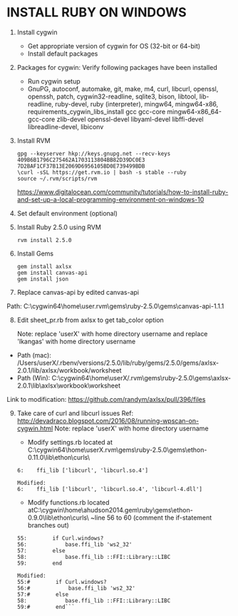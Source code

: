 # INSTALL RUBY ON WINDOWS
1. Install cygwin
    - Get appropriate version of cygwin for OS (32-bit or 64-bit)
    - Install default packages

2. Packages for cygwin:
  Verify following packages have been installed
    - Run cygwin setup
    - GnuPG, autoconf, automake, git, make, m4, curl, libcurl, openssl, openssh, patch, cygwin32-readline, sqlite3, bison, libtool, lib-readline, ruby-devel, ruby (interpreter), mingw64, mingw64-x86, requirements_cygwin_libs_install gcc gcc-core mingw64-x86_64-gcc-core zlib-devel openssl-devel libyaml-devel libffi-devel libreadline-devel, libiconv

3. Install RVM
    ```
    gpg --keyserver hkp://keys.gnupg.net --recv-keys 409B6B1796C275462A1703113804BB82D39DC0E3 7D2BAF1CF37B13E2069D6956105BD0E739499BDB
    \curl -sSL https://get.rvm.io | bash -s stable --ruby
    source ~/.rvm/scripts/rvm
    ```

    https://www.digitalocean.com/community/tutorials/how-to-install-ruby-and-set-up-a-local-programming-environment-on-windows-10
    
4. Set default environment (optional)

5. Install Ruby 2.5.0 using RVM
    ```
    rvm install 2.5.0
    ```

6. Install Gems
    
    ```
    gem install axlsx
    gem install canvas-api
    gem install json
    ```

7. Replace canvas-api by edited canvas-api
  
  Path: C:\cygwin64\home\user\.rvm\gems\ruby-2.5.0\gems\canvas-api-1.1.1

8. Edit sheet_pr.rb from axlsx to get tab_color option

    Note: replace 'userX' with home directory username and replace 'lkangas' with home directory username
  - Path (mac): /Users/userX/.rbenv/versions/2.5.0/lib/ruby/gems/2.5.0/gems/axlsx-2.0.1/lib/axlsx/workbook/worksheet
  - Path (Win): C:\cygwin64\home\userX/.rvm\gems\ruby-2.5.0\gems\axlsx-2.0.1\lib\axlsx\workbook\worksheet
  
  Link to modification: https://github.com/randym/axlsx/pull/396/files
  
9. Take care of curl and libcurl issues
    Ref: http://devadraco.blogspot.com/2016/08/running-wpscan-on-cygwin.html 
    Note: replace 'userX' with home directory username
    - Modify settings.rb located at C:\cygwin64\home\userX\.rvm\gems\ruby-2.5.0\gems\ethon-0.11.0\lib\ethon\curls\
    ```Original:
    6:    ffi_lib ['libcurl', 'libcurl.so.4']

    Modified:
    6:    ffi_lib ['libcurl', 'libcurl.so.4', 'libcurl-4.dll']
    ```
    
    - Modify functions.rb located atC:\cygwin\home\ahudson2014\.gem\ruby\gems\ethon-0.9.0\lib\ethon\curls\ ~line 56 to 60 (comment the if-statement branches out)
    ```Original:
    55:        if Curl.windows?
    56:            base.ffi_lib 'ws2_32'
    57:        else
    58:            base.ffi_lib ::FFI::Library::LIBC
    59:        end

    Modified:
    55:#        if Curl.windows?
    56:#            base.ffi_lib 'ws2_32'
    57:#        else
    58:            base.ffi_lib ::FFI::Library::LIBC
    59:#        end```

